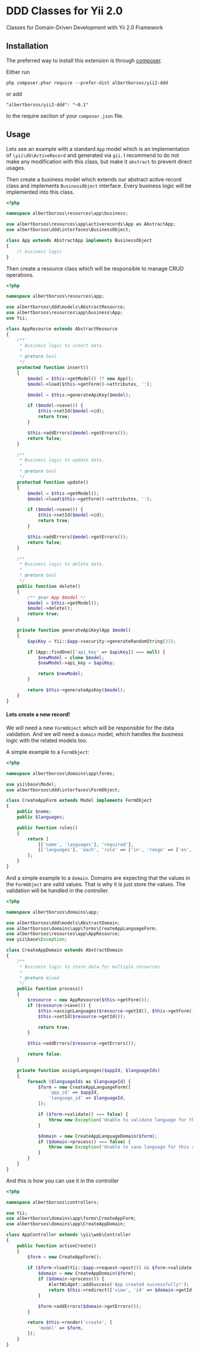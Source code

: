 DDD Classes for Yii 2.0
=======================
Classes for Domain-Driven Development with Yii 2.0 Framework

Installation
------------

The preferred way to install this extension is through [composer](http://getcomposer.org/download/).

Either run

```
php composer.phar require --prefer-dist albertborsos/yii2-ddd
```

or add

```
"albertborsos/yii2-ddd": "~0.1"
```

to the require section of your `composer.json` file.

Usage
-----

Lets see an example with a standard `App` model which is an implementation of `\yii\db\ActiveRecord` and generated via `gii`.
I recommend to do not make any modification with this class, but make it `abstract` to prevent direct usages.

Then create a business model which extends our abstract active record class and implements `BusinessObject` interface.
Every business logic will be implemented into this class.  

```php
<?php

namespace albertborsos\resources\app\business;

use albertborsos\resources\app\activerecords\App as AbstractApp;
use albertborsos\ddd\interfaces\BusinessObject;

class App extends AbstractApp implements BusinessObject
{
    // business logic
}
```

Then create a resource class which will be responsible to manage CRUD operations.


```php
<?php

namespace albertborsos\resources\app;

use albertborsos\ddd\models\AbstractResource;
use albertborsos\resources\app\business\App;
use Yii;

class AppResource extends AbstractResource
{
    /**
     * Business logic to insert data.
     *
     * @return bool
     */
    protected function insert()
    {
        $model = $this->getModel() ?? new App();
        $model->load($this->getForm()->attributes, '');

        $model = $this->generateApiKey($model);

        if ($model->save()) {
            $this->setId($model->id);
            return true;
        }

        $this->addErrors($model->getErrors());
        return false;
    }

    /**
     * Business logic to update data.
     *
     * @return bool
     */
    protected function update()
    {
        $model = $this->getModel();
        $model->load($this->getForm()->attributes, '');

        if ($model->save()) {
            $this->setId($model->id);
            return true;
        }

        $this->addErrors($model->getErrors());
        return false;
    }

    /**
     * Business logic to delete data.
     *
     * @return bool
     */
    public function delete()
    {
        /** @var App $model */
        $model = $this->getModel();
        $model->delete();
        return true;
    }

    private function generateApiKey(App $model)
    {
        $apiKey = Yii::$app->security->generateRandomString(32);

        if (App::findOne(['api_key' => $apiKey]) === null) {
            $newModel = clone $model;
            $newModel->api_key = $apiKey;

            return $newModel;
        }

        return $this->generateApiKey($model);
    }
}

```

#### Lets create a new record!

We will need a new `FormObject` which will be responsible for the data validation.
And we will need a `domain` model, which handles the business logic with the related models too.


A simple example to a `FormObject`:

```php
<?php

namespace albertborsos\domains\app\forms;

use yii\base\Model;
use albertborsos\ddd\interfaces\FormObject;

class CreateAppForm extends Model implements FormObject
{
    public $name;
    public $languages;

    public function rules()
    {
        return [
            [['name', 'languages'], 'required'],
            [['languages'], 'each', 'rule' => ['in', 'range' => ['en', 'de', 'hu']]],
        ];
    }
}

```

And a simple example to a `domain`. Domains are expecting that the values in the `FormObject` are valid values.
That is why it is just store the values. The validation will be handled in the controller.

```php
<?php

namespace albertborsos\domains\app;

use albertborsos\ddd\models\AbstractDomain;
use albertborsos\domains\app\forms\CreateAppLanguageForm;
use albertborsos\resources\app\AppResource;
use yii\base\Exception;

class CreateAppDomain extends AbstractDomain
{
    /**
     * Business logic to store data for multiple resources.
     *
     * @return mixed
     */
    public function process()
    {
        $resource = new AppResource($this->getForm());
        if ($resource->save()) {
            $this->assignLanguages($resource->getId(), $this->getForm()->languages);
            $this->setId($resource->getId());

            return true;
        }

        $this->addErrors($resource->getErrors());

        return false;
    }

    private function assignLanguages($appId, $languageIds)
    {
        foreach ($languageIds as $languageId) {
            $form = new CreateAppLanguageForm([
                'app_id' => $appId,
                'language_id' => $languageId,
            ]);

            if ($form->validate() === false) {
                throw new Exception('Unable to validate language for this app');
            }

            $domain = new CreateAppLanguageDomain($form);
            if ($domain->process() === false) {
                throw new Exception('Unable to save language for this app');
            }
        }
    }
}

```

And this is how you can use it in the controller

```php
<?php

namespace albertborsos\controllers;

use Yii;
use albertborsos\domains\app\forms\CreateAppForm;
use albertborsos\domains\app\CreateAppDomain;

class AppController extends \yii\web\Controller
{
    public function actionCreate()
    {
        $form = new CreateAppForm();
        
        if ($form->load(Yii::$app->request->post()) && $form->validate()) {
            $domain = new CreateAppDomain($form);
            if ($domain->process()) {
                AlertWidget::addSuccess('App created successfully!');
                return $this->redirect(['view', 'id' => $domain->getId()]);
            }

            $form->addErrors($domain->getErrors());
        }

        return $this->render('create', [
            'model' => $form,
        ]);
    }
}

```
